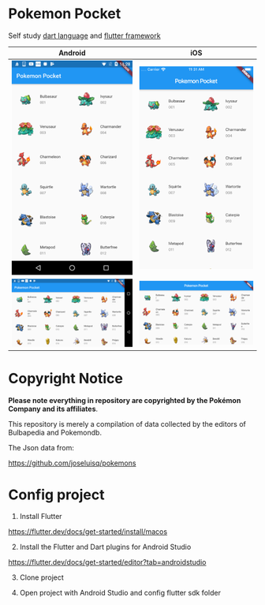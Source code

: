 # Pokemon Pocket
Self study [dart language](https://dart.dev/) and [flutter framework](https://flutter.dev/) 


| Android| iOS|
| ------------- | ------------- |
| <img src="/screenshot/device-2019-10-30-112805.png" width = "400" /> |   <img src="/screenshot/Simulator%20Screen%20Shot%20-%20iPhone%208%20-%202019-10-30%20at%2011.31.58.png" width = "400" />  | 
| <img src="/screenshot/device-2019-10-30-112833.png" width = "400" /> |   <img src="/screenshot/Simulator%20Screen%20Shot%20-%20iPhone%208%20-%202019-10-30%20at%2011.33.13.png" width = "400" />  | 


# Copyright Notice
**Please note everything in repository are copyrighted by the Pokémon Company and its affiliates**.
 
This repository is merely a compilation of data collected by the editors of Bulbapedia and Pokemondb.

The Json data from:

https://github.com/joseluisq/pokemons

# Config project
1. Install Flutter

https://flutter.dev/docs/get-started/install/macos

2. Install the Flutter and Dart plugins for Android Studio

https://flutter.dev/docs/get-started/editor?tab=androidstudio

3. Clone project 

4. Open project with Android Studio and config flutter sdk folder 
